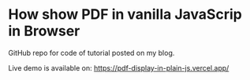 # How show PDF in vanilla JavaScrip in Browser

GitHub repo for code of tutorial posted on my blog.

Live demo is available on: https://pdf-display-in-plain-js.vercel.app/
